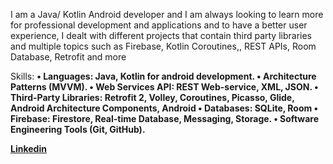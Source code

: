 

I am a Java/ Kotlin Android developer and I am always looking to learn more for professional development and applications and to have a better user experience, I dealt with different projects that contain third party libraries and multiple topics such as Firebase, Kotlin Coroutines,, REST APIs, Room Database, Retrofit and more

Skills: <b/>
• Languages: Java, Kotlin for android development.
• Architecture Patterns (MVVM).
• Web Services API: REST Web-service, XML, JSON. 
• Third-Party Libraries: Retrofit 2, Volley, Coroutines, Picasso, Glide, Android Architecture Components, Android 
• Databases: SQLite, Room
• Firebase: Firestore, Real-time Database, Messaging, Storage.
• Software Engineering Tools (Git, GitHub).

[Linkedin](https://www.linkedin.com/in/ahmed-abdelraheem-2067a1207/)
